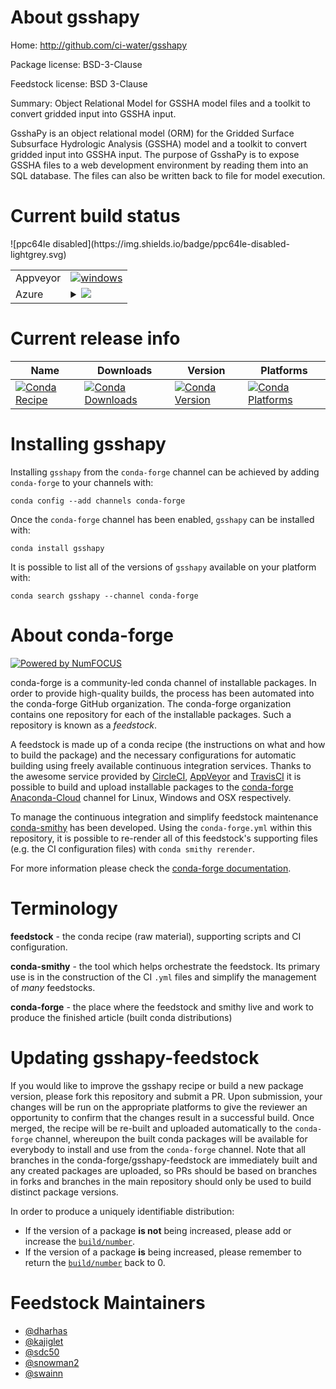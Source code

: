 About gsshapy
=============

Home: http://github.com/ci-water/gsshapy

Package license: BSD-3-Clause

Feedstock license: BSD 3-Clause

Summary: Object Relational Model for GSSHA model files and a toolkit to convert gridded input into GSSHA input.

GsshaPy is an object relational model (ORM) for the
Gridded Surface Subsurface Hydrologic Analysis (GSSHA) model
and a toolkit to convert gridded input into GSSHA input.
The purpose of GsshaPy is to expose GSSHA files to a web
development environment by reading them into an SQL database.
The files can also be written back to file for model execution.


Current build status
====================


<table><tr>
    <td>Appveyor</td>
    <td>
      <a href="https://ci.appveyor.com/project/conda-forge/gsshapy-feedstock/branch/master">
        <img alt="windows" src="https://img.shields.io/appveyor/ci/conda-forge/gsshapy-feedstock/master.svg?label=Windows">
      </a>
    </td>
  </tr>
    
  <tr>
    <td>Azure</td>
    <td>
      <details>
        <summary>
          <a href="https://dev.azure.com/conda-forge/feedstock-builds/_build/latest?definitionId=2981&branchName=master">
            <img src="https://dev.azure.com/conda-forge/feedstock-builds/_apis/build/status/gsshapy-feedstock?branchName=master">
          </a>
        </summary>
        <table>
          <thead><tr><th>Variant</th><th>Status</th></tr></thead>
          <tbody><tr>
              <td>linux_python2.7</td>
              <td>
                <a href="https://dev.azure.com/conda-forge/feedstock-builds/_build/latest?definitionId=2981&branchName=master">
                  <img src="https://dev.azure.com/conda-forge/feedstock-builds/_apis/build/status/gsshapy-feedstock?branchName=master&jobName=linux&configuration=linux_python2.7" alt="variant">
                </a>
              </td>
            </tr><tr>
              <td>linux_python3.6</td>
              <td>
                <a href="https://dev.azure.com/conda-forge/feedstock-builds/_build/latest?definitionId=2981&branchName=master">
                  <img src="https://dev.azure.com/conda-forge/feedstock-builds/_apis/build/status/gsshapy-feedstock?branchName=master&jobName=linux&configuration=linux_python3.6" alt="variant">
                </a>
              </td>
            </tr><tr>
              <td>linux_python3.7</td>
              <td>
                <a href="https://dev.azure.com/conda-forge/feedstock-builds/_build/latest?definitionId=2981&branchName=master">
                  <img src="https://dev.azure.com/conda-forge/feedstock-builds/_apis/build/status/gsshapy-feedstock?branchName=master&jobName=linux&configuration=linux_python3.7" alt="variant">
                </a>
              </td>
            </tr><tr>
              <td>osx_python2.7</td>
              <td>
                <a href="https://dev.azure.com/conda-forge/feedstock-builds/_build/latest?definitionId=2981&branchName=master">
                  <img src="https://dev.azure.com/conda-forge/feedstock-builds/_apis/build/status/gsshapy-feedstock?branchName=master&jobName=osx&configuration=osx_python2.7" alt="variant">
                </a>
              </td>
            </tr><tr>
              <td>osx_python3.6</td>
              <td>
                <a href="https://dev.azure.com/conda-forge/feedstock-builds/_build/latest?definitionId=2981&branchName=master">
                  <img src="https://dev.azure.com/conda-forge/feedstock-builds/_apis/build/status/gsshapy-feedstock?branchName=master&jobName=osx&configuration=osx_python3.6" alt="variant">
                </a>
              </td>
            </tr><tr>
              <td>osx_python3.7</td>
              <td>
                <a href="https://dev.azure.com/conda-forge/feedstock-builds/_build/latest?definitionId=2981&branchName=master">
                  <img src="https://dev.azure.com/conda-forge/feedstock-builds/_apis/build/status/gsshapy-feedstock?branchName=master&jobName=osx&configuration=osx_python3.7" alt="variant">
                </a>
              </td>
            </tr><tr>
              <td>win_python2.7</td>
              <td>
                <a href="https://dev.azure.com/conda-forge/feedstock-builds/_build/latest?definitionId=2981&branchName=master">
                  <img src="https://dev.azure.com/conda-forge/feedstock-builds/_apis/build/status/gsshapy-feedstock?branchName=master&jobName=win&configuration=win_python2.7" alt="variant">
                </a>
              </td>
            </tr><tr>
              <td>win_python3.6</td>
              <td>
                <a href="https://dev.azure.com/conda-forge/feedstock-builds/_build/latest?definitionId=2981&branchName=master">
                  <img src="https://dev.azure.com/conda-forge/feedstock-builds/_apis/build/status/gsshapy-feedstock?branchName=master&jobName=win&configuration=win_python3.6" alt="variant">
                </a>
              </td>
            </tr><tr>
              <td>win_python3.7</td>
              <td>
                <a href="https://dev.azure.com/conda-forge/feedstock-builds/_build/latest?definitionId=2981&branchName=master">
                  <img src="https://dev.azure.com/conda-forge/feedstock-builds/_apis/build/status/gsshapy-feedstock?branchName=master&jobName=win&configuration=win_python3.7" alt="variant">
                </a>
              </td>
            </tr>
          </tbody>
        </table>
      </details>
    </td>
  </tr>
![ppc64le disabled](https://img.shields.io/badge/ppc64le-disabled-lightgrey.svg)
</table>

Current release info
====================

| Name | Downloads | Version | Platforms |
| --- | --- | --- | --- |
| [![Conda Recipe](https://img.shields.io/badge/recipe-gsshapy-green.svg)](https://anaconda.org/conda-forge/gsshapy) | [![Conda Downloads](https://img.shields.io/conda/dn/conda-forge/gsshapy.svg)](https://anaconda.org/conda-forge/gsshapy) | [![Conda Version](https://img.shields.io/conda/vn/conda-forge/gsshapy.svg)](https://anaconda.org/conda-forge/gsshapy) | [![Conda Platforms](https://img.shields.io/conda/pn/conda-forge/gsshapy.svg)](https://anaconda.org/conda-forge/gsshapy) |

Installing gsshapy
==================

Installing `gsshapy` from the `conda-forge` channel can be achieved by adding `conda-forge` to your channels with:

```
conda config --add channels conda-forge
```

Once the `conda-forge` channel has been enabled, `gsshapy` can be installed with:

```
conda install gsshapy
```

It is possible to list all of the versions of `gsshapy` available on your platform with:

```
conda search gsshapy --channel conda-forge
```


About conda-forge
=================

[![Powered by NumFOCUS](https://img.shields.io/badge/powered%20by-NumFOCUS-orange.svg?style=flat&colorA=E1523D&colorB=007D8A)](http://numfocus.org)

conda-forge is a community-led conda channel of installable packages.
In order to provide high-quality builds, the process has been automated into the
conda-forge GitHub organization. The conda-forge organization contains one repository
for each of the installable packages. Such a repository is known as a *feedstock*.

A feedstock is made up of a conda recipe (the instructions on what and how to build
the package) and the necessary configurations for automatic building using freely
available continuous integration services. Thanks to the awesome service provided by
[CircleCI](https://circleci.com/), [AppVeyor](https://www.appveyor.com/)
and [TravisCI](https://travis-ci.org/) it is possible to build and upload installable
packages to the [conda-forge](https://anaconda.org/conda-forge)
[Anaconda-Cloud](https://anaconda.org/) channel for Linux, Windows and OSX respectively.

To manage the continuous integration and simplify feedstock maintenance
[conda-smithy](https://github.com/conda-forge/conda-smithy) has been developed.
Using the ``conda-forge.yml`` within this repository, it is possible to re-render all of
this feedstock's supporting files (e.g. the CI configuration files) with ``conda smithy rerender``.

For more information please check the [conda-forge documentation](https://conda-forge.org/docs/).

Terminology
===========

**feedstock** - the conda recipe (raw material), supporting scripts and CI configuration.

**conda-smithy** - the tool which helps orchestrate the feedstock.
                   Its primary use is in the construction of the CI ``.yml`` files
                   and simplify the management of *many* feedstocks.

**conda-forge** - the place where the feedstock and smithy live and work to
                  produce the finished article (built conda distributions)


Updating gsshapy-feedstock
==========================

If you would like to improve the gsshapy recipe or build a new
package version, please fork this repository and submit a PR. Upon submission,
your changes will be run on the appropriate platforms to give the reviewer an
opportunity to confirm that the changes result in a successful build. Once
merged, the recipe will be re-built and uploaded automatically to the
`conda-forge` channel, whereupon the built conda packages will be available for
everybody to install and use from the `conda-forge` channel.
Note that all branches in the conda-forge/gsshapy-feedstock are
immediately built and any created packages are uploaded, so PRs should be based
on branches in forks and branches in the main repository should only be used to
build distinct package versions.

In order to produce a uniquely identifiable distribution:
 * If the version of a package **is not** being increased, please add or increase
   the [``build/number``](https://conda.io/docs/user-guide/tasks/build-packages/define-metadata.html#build-number-and-string).
 * If the version of a package **is** being increased, please remember to return
   the [``build/number``](https://conda.io/docs/user-guide/tasks/build-packages/define-metadata.html#build-number-and-string)
   back to 0.

Feedstock Maintainers
=====================

* [@dharhas](https://github.com/dharhas/)
* [@kajiglet](https://github.com/kajiglet/)
* [@sdc50](https://github.com/sdc50/)
* [@snowman2](https://github.com/snowman2/)
* [@swainn](https://github.com/swainn/)

